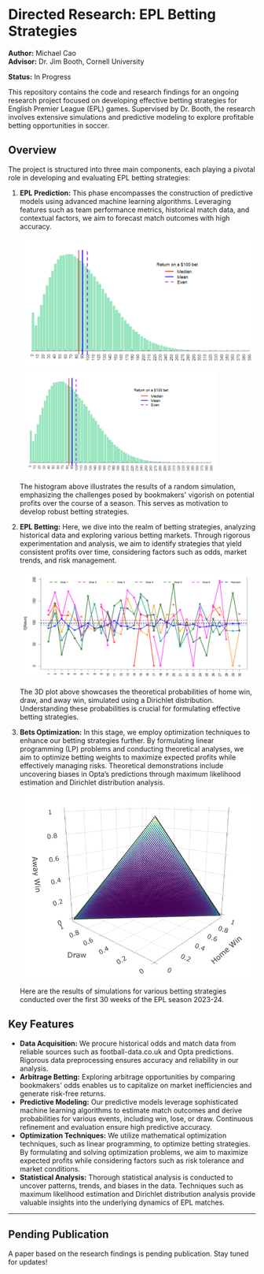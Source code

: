 # Directed Research: EPL Betting Strategies
**Author:** Michael Cao  
**Advisor:** Dr. Jim Booth, Cornell University

**Status:** In Progress

This repository contains the code and research findings for an ongoing research project focused on developing effective betting strategies for English Premier League (EPL) games. Supervised by Dr. Booth, the research involves extensive simulations and predictive modeling to explore profitable betting opportunities in soccer.

## Overview
The project is structured into three main components, each playing a pivotal role in developing and evaluating EPL betting strategies:

1. **EPL Prediction:** This phase encompasses the construction of predictive models using advanced machine learning algorithms. Leveraging features such as team performance metrics, historical match data, and contextual factors, we aim to forecast match outcomes with high accuracy.

   ![Histogram of Random Simulation Results](https://github.com/mic-cao/EPL-Betting-Strategies/blob/main/plots/plot1.png)
   <img src="https://github.com/mic-cao/EPL-Betting-Strategies/blob/main/plots/plot1.png" alt="Histogram of Random Simulation Results" width="400" align="center">

   The histogram above illustrates the results of a random simulation, emphasizing the challenges posed by bookmakers' vigorish on potential profits over the course of a season. This serves as motivation to develop robust betting strategies.

3. **EPL Betting:** Here, we dive into the realm of betting strategies, analyzing historical data and exploring various betting markets. Through rigorous experimentation and analysis, we aim to identify strategies that yield consistent profits over time, considering factors such as odds, market trends, and risk management.

   ![Simulation Results](https://github.com/mic-cao/EPL-Betting-Strategies/blob/main/plots/plot3.png)

   The 3D plot above showcases the theoretical probabilities of home win, draw, and away win, simulated using a Dirichlet distribution. Understanding these probabilities is crucial for formulating effective betting strategies.

4. **Bets Optimization:** In this stage, we employ optimization techniques to enhance our betting strategies further. By formulating linear programming (LP) problems and conducting theoretical analyses, we aim to optimize betting weights to maximize expected profits while effectively managing risks. Theoretical demonstrations include uncovering biases in Opta’s predictions through maximum likelihood estimation and Dirichlet distribution analysis.

   ![3D Plot of Theoretical Probabilities](https://github.com/mic-cao/EPL-Betting-Strategies/blob/main/plots/plot2.png)

   Here are the results of simulations for various betting strategies conducted over the first 30 weeks of the EPL season 2023-24.

## Key Features
- **Data Acquisition:** We procure historical odds and match data from reliable sources such as football-data.co.uk and Opta predictions. Rigorous data preprocessing ensures accuracy and reliability in our analysis.
- **Arbitrage Betting:** Exploring arbitrage opportunities by comparing bookmakers' odds enables us to capitalize on market inefficiencies and generate risk-free returns.
- **Predictive Modeling:** Our predictive models leverage sophisticated machine learning algorithms to estimate match outcomes and derive probabilities for various events, including win, lose, or draw. Continuous refinement and evaluation ensure high predictive accuracy.
- **Optimization Techniques:** We utilize mathematical optimization techniques, such as linear programming, to optimize betting strategies. By formulating and solving optimization problems, we aim to maximize expected profits while considering factors such as risk tolerance and market conditions.
- **Statistical Analysis:** Thorough statistical analysis is conducted to uncover patterns, trends, and biases in the data. Techniques such as maximum likelihood estimation and Dirichlet distribution analysis provide valuable insights into the underlying dynamics of EPL matches.

---

## Pending Publication
A paper based on the research findings is pending publication. Stay tuned for updates!
